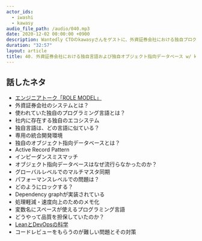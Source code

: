 ```yaml
---
actor_ids:
  - iwashi
  - kawasy 
audio_file_path: /audio/040.mp3
date: 2020-12-02 00:00:00 +0900
description: Wantedly CTOのkawasyさんをゲストに、外資証券会社における独自プログラミング言語、オブジェクト指向データベース、品質向上プロセスなどについて語っていただいたエピソードです。
duration: "32:57"
layout: article
title: 40. 外資証券会社における独自言語および独自オブジェクト指向データベース w/ kawasy
---
```


## 話したネタ

- [エンジニアトーク「ROLE MODEL」](https://open.spotify.com/episode/1UKlyIXa3CqnK9Nt8tB3uj?si=4iHsWLPDR42jPVjKR81csg)
- 外資証券会社のシステムとは？
- 使われていた独自のプログラミング言語とは？
- 社内に存在する独自のエコシステム
- 独自言語は、どの言語に似ている？
- 専用の統合開発環境
- 独自のオブジェクト指向データベースとは？
- Active Record Pattern
- インピーダンスミスマッチ
- オブジェクト指向データベースはなぜ流行らなかったのか？
- グローバルレベルでのマルチマスタ同期
- パフォーマンスレベルでの問題は？
- どのようにロックする？
- Dependency graphが実装されている
- 処理軽減・速度向上のためのメモ化
- 変数名にスペースが使えるプログラミング言語
- どうやって品質を担保していたのか？
- [LeanとDevOpsの科学](https://amzn.to/3qdLx53)
- コードレビューをもらうのが難しい問題とその対策
